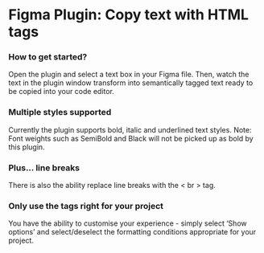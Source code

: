 # Figma Plugin: Copy text with HTML tags
### How to get started?

Open the plugin and select a text box in your Figma file. Then, watch the text in the plugin window transform into semantically tagged text ready to be copied into your code editor.



### Multiple styles supported

Currently the plugin supports bold, italic and underlined text styles. Note: Font weights such as SemiBold and Black will not be picked up as bold by this plugin. 



### Plus... line breaks

There is also the ability replace line breaks with the < br > tag.



### Only use the tags right for your project

You have the ability to customise your experience - simply select ‘Show options’ and select/deselect the formatting conditions appropriate for your project.